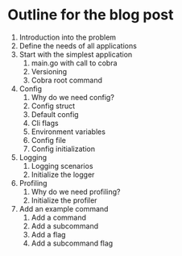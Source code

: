 # Outline for the blog post

1. Introduction into the problem
2. Define the needs of all applications
3. Start with the simplest application
   1. main.go with call to cobra
   2. Versioning
   3. Cobra root command
4. Config
   1. Why do we need config?
   2. Config struct
   3. Default config
   4. Cli flags
   5. Environment variables
   6. Config file
   7. Config initialization
5. Logging
   1. Logging scenarios
   2. Initialize the logger
6. Profiling
   1. Why do we need profiling?
   2. Initialize the profiler
7. Add an example command
   1. Add a command
   2. Add a subcommand
   3. Add a flag
   4. Add a subcommand flag